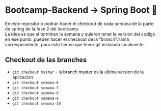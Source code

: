 # Bootcamp-Backend -> Spring Boot 🍃

En este repositorio podran hacer el checkout de cada semana de la parte de spring de la fase 2 del bootcamp.<br/>
La idea es que si terminan la semana y quieren tener la version del codigo en ese punto, pueden hacer el checkout de la "branch"/rama correspondiente, para esto tienen que tener git instalado localmente.

## Checkout de las branches

- `git checkout master` - la branch master es la ultima version de la aplicacion
- `git checkout semana-6`
- `git checkout semana-7`
- `git checkout semana-8`
- `git checkout semana-9`
- `git checkout semana-10`
